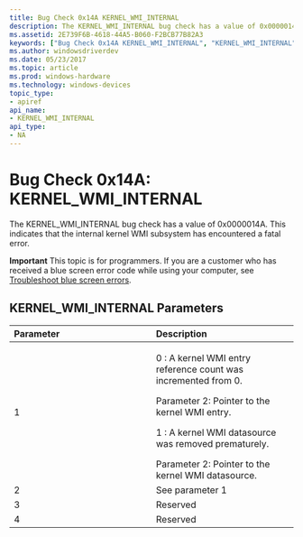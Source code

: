 ```yaml
---
title: Bug Check 0x14A KERNEL_WMI_INTERNAL
description: The KERNEL_WMI_INTERNAL bug check has a value of 0x0000014A. This indicates that the internal kernel WMI subsystem has encountered a fatal error.
ms.assetid: 2E739F6B-4618-44A5-B060-F2BCB77B82A3
keywords: ["Bug Check 0x14A KERNEL_WMI_INTERNAL", "KERNEL_WMI_INTERNAL"]
ms.author: windowsdriverdev
ms.date: 05/23/2017
ms.topic: article
ms.prod: windows-hardware
ms.technology: windows-devices
topic_type:
- apiref
api_name:
- KERNEL_WMI_INTERNAL
api_type:
- NA
---
```


# Bug Check 0x14A: KERNEL\_WMI\_INTERNAL


The KERNEL\_WMI\_INTERNAL bug check has a value of 0x0000014A. This indicates that the internal kernel WMI subsystem has encountered a fatal error.

**Important** This topic is for programmers. If you are a customer who has received a blue screen error code while using your computer, see [Troubleshoot blue screen errors](http://windows.microsoft.com/windows-10/troubleshoot-blue-screen-errors).

## KERNEL\_WMI\_INTERNAL Parameters


<table>
<colgroup>
<col width="50%" />
<col width="50%" />
</colgroup>
<thead>
<tr class="header">
<th align="left">Parameter</th>
<th align="left">Description</th>
</tr>
</thead>
<tbody>
<tr class="odd">
<td align="left">1</td>
<td align="left"><p>0 : A kernel WMI entry reference count was incremented from 0.</p>
Parameter 2: Pointer to the kernel WMI entry.
<p>1 : A kernel WMI datasource was removed prematurely.</p>
Parameter 2: Pointer to the kernel WMI datasource.</td>
</tr>
<tr class="even">
<td align="left">2</td>
<td align="left">See parameter 1</td>
</tr>
<tr class="odd">
<td align="left">3</td>
<td align="left">Reserved</td>
</tr>
<tr class="even">
<td align="left">4</td>
<td align="left">Reserved</td>
</tr>
</tbody>
</table>

 

 

 





